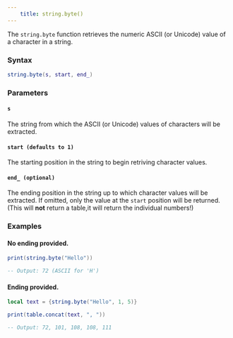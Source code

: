 ```yaml
---
    title: string.byte() 
---
```


The `string.byte` function retrieves the numeric ASCII (or Unicode) value of a character in a string.

### Syntax  
```lua
string.byte(s, start, end_)
```  

### Parameters  
#### `s`

The string from which the ASCII (or Unicode) values of characters will be extracted. 

#### `start (defaults to 1)` 

The starting position in the string to begin retriving character values.

#### `end_ (optional)`  
The ending position in the string up to which character values will be extracted. If omitted, only the value at the `start` position will be returned. (This will **not** return a table,it will return the individual numbers!)

### Examples

#### No ending provided.
```lua
print(string.byte("Hello")) 

-- Output: 72 (ASCII for 'H')
```

#### Ending provided.
```lua
local text = {string.byte("Hello", 1, 5)}

print(table.concat(text, ", ")) 

-- Output: 72, 101, 108, 108, 111
```
